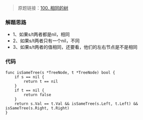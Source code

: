 > 原题链接：[100. 相同的树](https://leetcode-cn.com/problems/same-tree/)

### 解题思路
* 1、如果s/t两者都是nil，相同
* 2、如果s/t两者只有一个nil，不同
* 3、如果s/t两者的值相同，还要看，他们的左右节点是不是相同
### 代码
```golang
func isSameTree(s *TreeNode, t *TreeNode) bool {
	if s == nil {
		return t == nil
	}
	if t == nil {
		return false
	}
	return s.Val == t.Val && isSameTree(s.Left, t.Left) && isSameTree(s.Right, t.Right)
}
```